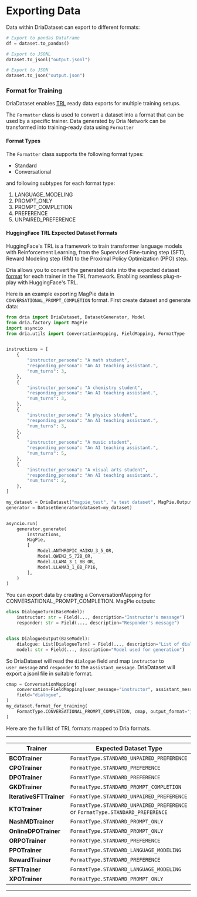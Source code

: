 # Exporting Data

Data within DriaDataset can export to different formats:

```python
# Export to pandas DataFrame
df = dataset.to_pandas()

# Export to JSONL
dataset.to_jsonl("output.jsonl")

# Export to JSON
dataset.to_json("output.json")
```

### Format for Training

DriaDataset enables [TRL](https://huggingface.co/docs/trl/index) ready data exports for multiple training setups.

The `Formatter` class is used to convert a dataset into a format that can be used by a specific trainer. 
Data generated by Dria Network can be transformed into training-ready data using `Formatter`

#### Format Types

The `Formatter` class supports the following format types:

- Standard
- Conversational

and following subtypes for each format type:

1. LANGUAGE_MODELING
2. PROMPT_ONLY
3. PROMPT_COMPLETION
4. PREFERENCE
5. UNPAIRED_PREFERENCE

#### HuggingFace TRL Expected Dataset Formats

HuggingFace's TRL is a framework to train transformer language models with Reinforcement Learning, from the Supervised Fine-tuning step (SFT), Reward Modeling step (RM) to the Proximal Policy Optimization (PPO) step.

Dria allows you to convert the generated data into the expected dataset [format](https://huggingface.co/docs/trl/dataset_formats) for each trainer in the TRL framework. 
Enabling seamless plug-n-play with HuggingFace's TRL.

Here is an example exporting MagPie data in `CONVERSATIONAL_PROMPT_COMPLETION` format.
First create dataset and generate data:

```python
from dria import DriaDataset, DatasetGenerator, Model
from dria.factory import MagPie
import asyncio
from dria.utils import ConversationMapping, FieldMapping, FormatType


instructions = [
    {
        "instructor_persona": "A math student",
        "responding_persona": "An AI teaching assistant.",
        "num_turns": 3,
    },
    {
        "instructor_persona": "A chemistry student",
        "responding_persona": "An AI teaching assistant.",
        "num_turns": 3,
    },
    {
        "instructor_persona": "A physics student",
        "responding_persona": "An AI teaching assistant.",
        "num_turns": 3,
    },
    {
        "instructor_persona": "A music student",
        "responding_persona": "An AI teaching assistant.",
        "num_turns": 5,
    },
    {
        "instructor_persona": "A visual arts student",
        "responding_persona": "An AI teaching assistant.",
        "num_turns": 2,
    },
]

my_dataset = DriaDataset("magpie_test", "a test dataset", MagPie.OutputSchema)
generator = DatasetGenerator(dataset=my_dataset)


asyncio.run(
    generator.generate(
        instructions,
        MagPie,
        [
            Model.ANTHROPIC_HAIKU_3_5_OR,
            Model.QWEN2_5_72B_OR,
            Model.LLAMA_3_1_8B_OR,
            Model.LLAMA3_1_8B_FP16,
        ],
    )
)
```

You can export data by creating a ConversationMapping for CONVERSATIONAL_PROMPT_COMPLETION.
MagPie outputs:

```python
class DialogueTurn(BaseModel):
    instructor: str = Field(..., description="Instructor's message")
    responder: str = Field(..., description="Responder's message")


class DialogueOutput(BaseModel):
    dialogue: List[DialogueTurn] = Field(..., description="List of dialogue turns")
    model: str = Field(..., description="Model used for generation")
```

So DriaDataset will read the `dialogue` field and map `instructor` to `user_message` and `responder` to the `assistant_message`.
DriaDataset will export a jsonl file in suitable format.

```python
cmap = ConversationMapping(
    conversation=FieldMapping(user_message="instructor", assistant_message="responder"),
    field="dialogue",
)
my_dataset.format_for_training(
    FormatType.CONVERSATIONAL_PROMPT_COMPLETION, cmap, output_format="jsonl"
)

```

Here are the full list of TRL formats mapped to Dria formats.

---
| Trainer               | Expected Dataset Type                                       |
|-----------------------|------------------------------------------------------------|
| **BCOTrainer**        | `FormatType.STANDARD_UNPAIRED_PREFERENCE`                  |
| **CPOTrainer**        | `FormatType.STANDARD_PREFERENCE` |
| **DPOTrainer**        | `FormatType.STANDARD_PREFERENCE`|
| **GKDTrainer**        | `FormatType.STANDARD_PROMPT_COMPLETION`                    |
| **IterativeSFTTrainer** | `FormatType.STANDARD_UNPAIRED_PREFERENCE`                |
| **KTOTrainer**        | `FormatType.STANDARD_UNPAIRED_PREFERENCE` or `FormatType.STANDARD_PREFERENCE` |
| **NashMDTrainer**     | `FormatType.STANDARD_PROMPT_ONLY`                          |
| **OnlineDPOTrainer**  | `FormatType.STANDARD_PROMPT_ONLY`                          |
| **ORPOTrainer**       | `FormatType.STANDARD_PREFERENCE`|
| **PPOTrainer**        | `FormatType.STANDARD_LANGUAGE_MODELING`|
| **RewardTrainer**     | `FormatType.STANDARD_PREFERENCE`|
| **SFTTrainer**        | `FormatType.STANDARD_LANGUAGE_MODELING`                    |
| **XPOTrainer**        | `FormatType.STANDARD_PROMPT_ONLY`                          |

---